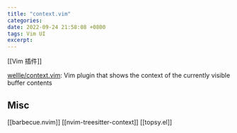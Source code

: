 ```yaml
---
title: "context.vim"
categories: 
date: 2022-09-24 21:58:08 +0800
tags: Vim UI
excerpt: 
---
```


[[Vim 插件]]

[wellle/context.vim](https://github.com/wellle/context.vim): Vim plugin that shows the context of the currently visible buffer contents





## Misc



[[barbecue.nvim]]
[[nvim-treesitter-context]]
[[topsy.el]]




